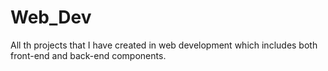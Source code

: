 # Web_Dev
All th projects that I have created in web development which includes both front-end and back-end components.
